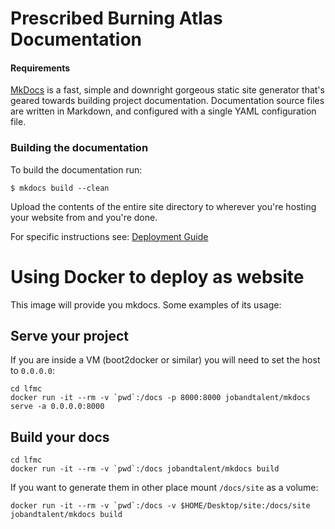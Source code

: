 # Prescribed Burning Atlas Documentation

#### Requirements
[MkDocs](http://www.mkdocs.org/) is a fast, simple and downright gorgeous static site generator that's geared towards building project documentation. Documentation source files are written in Markdown, and configured with a single YAML configuration file.

### Building the documentation
To build the documentation run:

	$ mkdocs build --clean

Upload the contents of the entire site directory to wherever you're hosting your website from and you're done.

For specific instructions see: [Deployment Guide](http://www.mkdocs.org/user-guide/deploying-your-docs/)

# Using Docker to deploy as website

This image will provide you mkdocs. Some examples of its usage:

Serve your project
------------------

If you are inside a VM (boot2docker or similar) you will need to set the host to `0.0.0.0`:

    cd lfmc
    docker run -it --rm -v `pwd`:/docs -p 8000:8000 jobandtalent/mkdocs serve -a 0.0.0.0:8000

Build your docs
---------------

    cd lfmc
    docker run -it --rm -v `pwd`:/docs jobandtalent/mkdocs build

If you want to generate them in other place mount `/docs/site` as a volume:

    docker run -it --rm -v `pwd`:/docs -v $HOME/Desktop/site:/docs/site jobandtalent/mkdocs build
